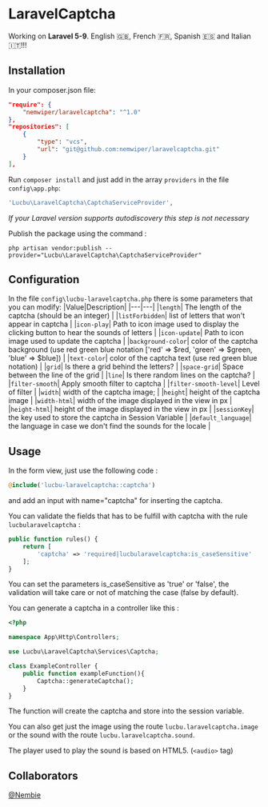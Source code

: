 # LaravelCaptcha

Working on **Laravel 5-9**. 
English 🇬🇧, French 🇫🇷, Spanish 🇪🇸 and Italian 🇮🇹!!!

## Installation

In your composer.json file:
```json
"require": {
    "nemwiper/laravelcaptcha": "^1.0"
},
"repositories": [
    {
        "type": "vcs",
        "url": "git@github.com:nemwiper/laravelcaptcha.git"
    }
],
```

Run ```composer install``` and just add in the array `providers` in the file `config\app.php`:
```php
'Lucbu\LaravelCaptcha\CaptchaServiceProvider',
``` 

*If your Laravel version supports autodiscovery this step is not necessary*

Publish the package using the command :
```
php artisan vendor:publish --provider="Lucbu\LaravelCaptcha\CaptchaServiceProvider"
```

## Configuration

In the file `config\lucbu-laravelcaptcha.php` there is some parameters that you can modify:
|Value|Description|
|---|---|
|`length`| The length of the captcha (should be an integer) |
|`listForbidden`| list of letters that won't appear in captcha |
|`icon-play`| Path to icon image used to display the clicking button to hear the sounds of letters |
|`icon-update`| Path to icon image used to update the captcha |
|`background-color`| color of the captcha background (use red green blue notation ['red' => $red, 'green' => $green, 'blue' => $blue]) |
|`text-color`| color of the captcha text (use red green blue notation) |
|`grid`| Is there a grid behind the letters? |
|`space-grid`| Space between the line of the grid |
|`line`| Is there random lines on the captcha? |
|`filter-smooth`| Apply smooth filter to captcha |
|`filter-smooth-level`| Level of filter |
|`width`| width of the captcha image; |
|`height`| height of the captcha image |
|`width-html`| width of the image displayed in the view in px |
|`height-html`| height of the image displayed in the view in px |
|`sessionKey`| the key used to store the captcha in Session Variable |
|`default_language`| the language in case we don't find the sounds for the locale |
## Usage

In the form view, just use the following code :
```php
@include('lucbu-laravelcaptcha::captcha')
```
and add an input with name="captcha" for inserting the captcha.

You can validate the fields that has to be fulfill with captcha with the rule `lucbularavelcaptcha` :
```php
public function rules() {
    return [
        'captcha' => 'required|lucbularavelcaptcha:is_caseSensitive'
    ];
}
```
You can set the parameters is_caseSensitive as 'true' or 'false', the validation will take care or not of matching the case (false by default).

You can generate a captcha in a controller like this :
```php
<?php

namespace App\Http\Controllers;

use Lucbu\LaravelCaptcha\Services\Captcha;

class ExampleController {
    public function exampleFunction(){
        Captcha::generateCaptcha();
    }
}
```

The function will create the captcha and store into the session variable.

You can also get just the image using the route `lucbu.laravelcaptcha.image` or the sound with the route `lucbu.laravelcaptcha.sound`.

The player used to play the sound is based on HTML5. (`<audio>` tag)

## Collaborators
[@Nembie](https://github.com/Nembie)
